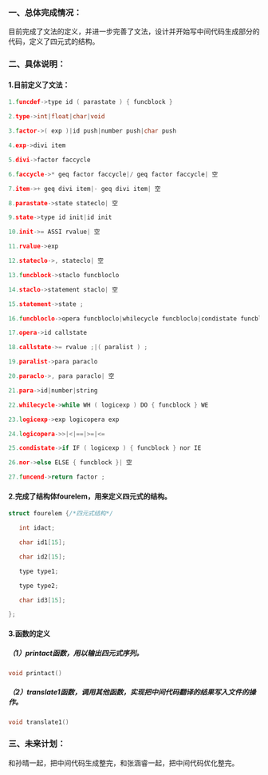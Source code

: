### 一、总体完成情况：

目前完成了文法的定义，并进一步完善了文法，设计并开始写中间代码生成部分的代码，定义了四元式的结构。

### 二、具体说明：

#### 1.目前定义了文法：

```c++
1.funcdef->type id ( parastate ) { funcblock } 

2.type->int|float|char|void 

3.factor->( exp )|id push|number push|char push

4.exp->divi item

5.divi->factor faccycle 

6.faccycle->* geq factor faccycle|/ geq factor faccycle| 空

7.item->+ geq divi item|- geq divi item| 空

8.parastate->state stateclo| 空 

9.state->type id init|id init 

10.init->= ASSI rvalue| 空 

11.rvalue->exp

12.stateclo->, stateclo| 空

13.funcblock->staclo funcbloclo 

14.staclo->statement staclo| 空

15.statement->state ; 

16.funcbloclo->opera funcbloclo|whilecycle funcbloclo|condistate funcbloclo|funcend funcbloclo| 空

17.opera->id callstate 

18.callstate->= rvalue ;|( paralist ) ; 

19.paralist->para paraclo 

20.paraclo->, para paraclo| 空 

21.para->id|number|string 

22.whilecycle->while WH ( logicexp ) DO { funcblock } WE 

23.logicexp->exp logicopera exp 

24.logicopera->>|<|==|>=|<= 

25.condistate->if IF ( logicexp ) { funcblock } nor IE

26.nor->else ELSE { funcblock }| 空

27.funcend->return factor ;
```



#### 2.完成了结构体fourelem，用来定义四元式的结构。

```c++
struct fourelem {/*四元式结构*/

​	int idact;

​	char id1[15];

​	char id2[15];

​	type type1;

​	type type2;

​	char id3[15];

}; 
```

#### 3.函数的定义

##### （1）printact函数，用以输出四元式序列。

```c++
void printact()
```

##### （2）translate1函数，调用其他函数，实现把中间代码翻译的结果写入文件的操作。

```c++
void translate1() 
```

### 三、未来计划：

和孙晴一起，把中间代码生成整完，和张涵睿一起，把中间代码优化整完。